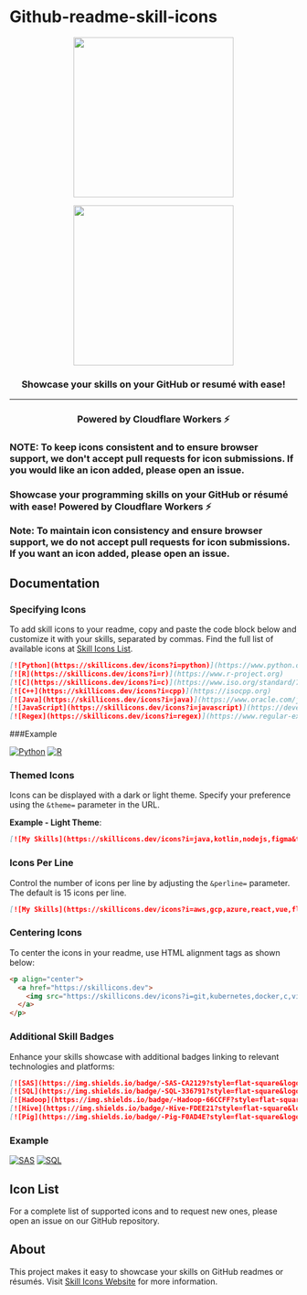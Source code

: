 # Github-readme-skill-icons


<p align="center"><img align="center" width="280" src="./.github/text-logo.svg#gh-dark-mode-only"/></p>
<p align="center"><img align="center" width="280" src="./.github/text-logo-light.svg#gh-light-mode-only"/></p>
<h3 align="center">Showcase your skills on your GitHub or resumé with ease!</h3>
<hr>

<h3 align="center">Powered by Cloudflare Workers ⚡</h3>

<h3>NOTE: To keep icons consistent and to ensure browser support, we don't accept pull requests for icon submissions. If you would like an icon added, please open an issue.<h3>

Showcase your programming skills on your GitHub or résumé with ease! Powered by Cloudflare Workers ⚡

**Note**: To maintain icon consistency and ensure browser support, we do not accept pull requests for icon submissions. If you want an icon added, please open an issue.

## Documentation

### Specifying Icons
To add skill icons to your readme, copy and paste the code block below and customize it with your skills, separated by commas. Find the full list of available icons at [Skill Icons List](https://skillicons.dev).

```markdown
[![Python](https://skillicons.dev/icons?i=python)](https://www.python.org)
[![R](https://skillicons.dev/icons?i=r)](https://www.r-project.org)
[![C](https://skillicons.dev/icons?i=c)](https://www.iso.org/standard/74528.html)
[![C++](https://skillicons.dev/icons?i=cpp)](https://isocpp.org)
[![Java](https://skillicons.dev/icons?i=java)](https://www.oracle.com/java)
[![JavaScript](https://skillicons.dev/icons?i=javascript)](https://developer.mozilla.org/en-US/docs/Web/JavaScript)
[![Regex](https://skillicons.dev/icons?i=regex)](https://www.regular-expressions.info)
```
###Example

[![Python](https://skillicons.dev/icons?i=python)](https://www.python.org)
[![R](https://skillicons.dev/icons?i=r)](https://www.r-project.org)

### Themed Icons
Icons can be displayed with a dark or light theme. Specify your preference using the `&theme=` parameter in the URL.

**Example - Light Theme**:
```markdown
[![My Skills](https://skillicons.dev/icons?i=java,kotlin,nodejs,figma&theme=light)](https://skillicons.dev)
```

### Icons Per Line
Control the number of icons per line by adjusting the `&perline=` parameter. The default is 15 icons per line.

```markdown
[![My Skills](https://skillicons.dev/icons?i=aws,gcp,azure,react,vue,flutter&perline=3)](https://skillicons.dev)
```

### Centering Icons
To center the icons in your readme, use HTML alignment tags as shown below:

```html
<p align="center">
  <a href="https://skillicons.dev">
    <img src="https://skillicons.dev/icons?i=git,kubernetes,docker,c,vim" />
  </a>
</p>
```

### Additional Skill Badges
Enhance your skills showcase with additional badges linking to relevant technologies and platforms:

```markdown
[![SAS](https://img.shields.io/badge/-SAS-CA2129?style=flat-square&logo=SAS&logoColor=white)](https://www.sas.com)
[![SQL](https://img.shields.io/badge/-SQL-336791?style=flat-square&logo=postgresql&logoColor=white)](https://www.postgresql.org)
[![Hadoop](https://img.shields.io/badge/-Hadoop-66CCFF?style=flat-square&logo=ApacheHadoop&logoColor=white)](https://hadoop.apache.org)
[![Hive](https://img.shields.io/badge/-Hive-FDEE21?style=flat-square&logo=ApacheHive&logoColor=black)](https://hive.apache.org)
[![Pig](https://img.shields.io/badge/-Pig-F0AD4E?style=flat-square&logo=ApachePig&logoColor=white)](https://pig.apache.org)
```
### Example 

[![SAS](https://img.shields.io/badge/-SAS-CA2129?style=flat-square&logo=SAS&logoColor=white)](https://www.sas.com)
[![SQL](https://img.shields.io/badge/-SQL-336791?style=flat-square&logo=postgresql&logoColor=white)](https://www.postgresql.org)
## Icon List
For a complete list of supported icons and to request new ones, please open an issue on our GitHub repository.



## About
This project makes it easy to showcase your skills on GitHub readmes or résumés. Visit [Skill Icons Website](https://skillicons.dev) for more information.

